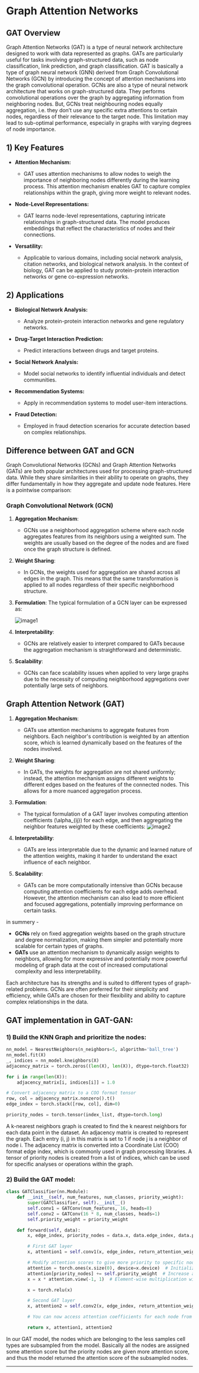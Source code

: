 # Graph Attention Networks

## GAT Overview

Graph Attention Networks (GAT) is a type of neural network architecture designed to work with data represented as graphs. GATs are particularly useful for tasks involving graph-structured data, such as node classification, link prediction, and graph classification. GAT is basically a type of graph neural network (GNN) derived from Graph Convolutional Networks (GCN) by introducing the concept of attention mechanisms into the graph convolutional operation. GCNs are also a type of neural network architecture that works on graph-structured data. They performs convolutional operations over the graph by aggregating information from neighboring nodes. But, GCNs treat neighbouring nodes equally aggregation, i.e. they don’t use any specific extra attentions to certain nodes, regardless of their relevance to the target node. This limitation may lead to sub-optimal performance, especially in graphs with varying degrees of node importance. 

## 1) Key Features

- **Attention Mechanism:**
   - GAT uses attention mechanisms to allow nodes to weigh the importance of neighboring nodes differently during the learning process.
This attention mechanism enables GAT to capture complex relationships within the graph, giving more weight to relevant nodes.

- **Node-Level Representations:**
   - GAT learns node-level representations, capturing intricate relationships in graph-structured data.
The model produces embeddings that reflect the characteristics of nodes and their connections.

- **Versatility:**
   - Applicable to various domains, including social network analysis, citation networks, and biological network analysis.
In the context of biology, GAT can be applied to study protein-protein interaction networks or gene co-expression networks.

## 2) Applications

- **Biological Network Analysis:**
  - Analyze protein-protein interaction networks and gene regulatory networks.

- **Drug-Target Interaction Prediction:**
  - Predict interactions between drugs and target proteins.

- **Social Network Analysis:**
  - Model social networks to identify influential individuals and detect communities.

- **Recommendation Systems:**
  - Apply in recommendation systems to model user-item interactions.

- **Fraud Detection:**
  - Employed in fraud detection scenarios for accurate detection based on complex relationships.
 
## Difference between GAT and GCN
Graph Convolutional Networks (GCNs) and Graph Attention Networks (GATs) are both popular architectures used for processing graph-structured data. While they share similarities in their ability to operate on graphs, they differ fundamentally in how they aggregate and update node features. Here is a pointwise comparison:

### Graph Convolutional Network (GCN)
1. **Aggregation Mechanism**:
   - GCNs use a neighborhood aggregation scheme where each node aggregates features from its neighbors using a weighted sum. The weights are usually based on the degree of the nodes and are fixed once the graph structure is defined.
   
2. **Weight Sharing**:
   - In GCNs, the weights used for aggregation are shared across all edges in the graph. This means that the same transformation is applied to all nodes regardless of their specific neighborhood structure.
   
3. **Formulation**:
   The typical formulation of a GCN layer can be expressed as:

    ![image1](assets/images/GCN_Eq.png)
   
4. **Interpretability**:
   - GCNs are relatively easier to interpret compared to GATs because the aggregation mechanism is straightforward and deterministic.

5. **Scalability**:
   - GCNs can face scalability issues when applied to very large graphs due to the necessity of computing neighborhood aggregations over potentially large sets of neighbors.

## Graph Attention Network (GAT)
1. **Aggregation Mechanism**:
   - GATs use attention mechanisms to aggregate features from neighbors. Each neighbor's contribution is weighted by an attention score, which is learned dynamically based on the features of the nodes involved.
   
2. **Weight Sharing**:
   - In GATs, the weights for aggregation are not shared uniformly; instead, the attention mechanism assigns different weights to different edges based on the features of the connected nodes. This allows for a more nuanced aggregation process.
   
3. **Formulation**:
   - The typical formulation of a GAT layer involves computing attention coefficients \(\alpha_{ij}\) for each edge, and then aggregating the neighbor features weighted by these coefficients:
     ![image2](assets/images/GAT_eq.png)
   
4. **Interpretability**:
   - GATs are less interpretable due to the dynamic and learned nature of the attention weights, making it harder to understand the exact influence of each neighbor.
   
5. **Scalability**:
   - GATs can be more computationally intensive than GCNs because computing attention coefficients for each edge adds overhead. However, the attention mechanism can also lead to more efficient and focused aggregations, potentially improving performance on certain tasks.

in summery - 
- **GCNs** rely on fixed aggregation weights based on the graph structure and degree normalization, making them simpler and potentially more scalable for certain types of graphs.
- **GATs** use an attention mechanism to dynamically assign weights to neighbors, allowing for more expressive and potentially more powerful modeling of graph data at the cost of increased computational complexity and less interpretability.

Each architecture has its strengths and is suited to different types of graph-related problems. GCNs are often preferred for their simplicity and efficiency, while GATs are chosen for their flexibility and ability to capture complex relationships in the data.

## GAT implementation in GAT-GAN:
### 1) Build the KNN Graph and prioritize the nodes:
``` python
nn_model = NearestNeighbors(n_neighbors=5, algorithm='ball_tree')
nn_model.fit(X)
_, indices = nn_model.kneighbors(X)
adjacency_matrix = torch.zeros((len(X), len(X)), dtype=torch.float32)

for i in range(len(X)):
    adjacency_matrix[i, indices[i]] = 1.0

# Convert adjacency matrix to a COO format tensor
row, col = adjacency_matrix.nonzero().t()
edge_index = torch.stack([row, col], dim=0)

priority_nodes = torch.tensor(index_list, dtype=torch.long)
```
A k-nearest neighbors graph is created to find the k nearest neighbors for each data point in the dataset. An adjacency matrix is created to represent the graph. Each entry (i, j) in this matrix is set to 1 if node j is a neighbor of node i. The adjacency matrix is converted into a Coordinate List (COO) format edge index, which is commonly used in graph processing libraries. A tensor of priority nodes is created from a list of indices, which can be used for specific analyses or operations within the graph.

### 2) Build the GAT model:
``` python
class GATClassifier(nn.Module):
    def __init__(self, num_features, num_classes, priority_weight):
        super(GATClassifier, self).__init__()
        self.conv1 = GATConv(num_features, 16, heads=8)
        self.conv2 = GATConv(16 * 8, num_classes, heads=1)
        self.priority_weight = priority_weight

    def forward(self, data):
        x, edge_index, priority_nodes = data.x, data.edge_index, data.priority_nodes

        # First GAT layer
        x, attention1 = self.conv1(x, edge_index, return_attention_weights=True)

        # Modify attention scores to give more priority to specific nodes
        attention = torch.ones(x.size(0), device=x.device)  # Initialize with ones
        attention[priority_nodes] += self.priority_weight  # Increase attention to priority nodes
        x = x * attention.view(-1, 1)  # Element-wise multiplication with attention scores

        x = torch.relu(x)

        # Second GAT layer
        x, attention2 = self.conv2(x, edge_index, return_attention_weights=True)

        # You can now access attention coefficients for each node from attention1 and attention2

        return x, attention1, attention2
```
In our GAT model, the nodes which are belonging to the less samples cell types are subsampled from the model. Basically all the nodes are assigned some attention score but the priority nodes are given more attention score, and thus the model returned the attention score of the subsampled nodes.

---
